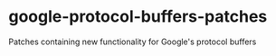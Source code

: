 google-protocol-buffers-patches
===============================

Patches containing new functionality for Google&#39;s protocol buffers